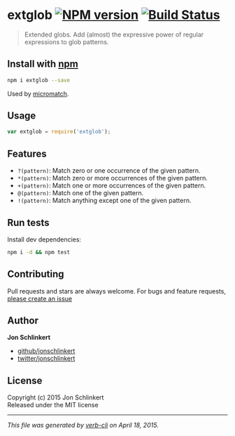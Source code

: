# extglob [![NPM version](https://badge.fury.io/js/extglob.svg)](http://badge.fury.io/js/extglob)  [![Build Status](https://travis-ci.org/jonschlinkert/extglob.svg)](https://travis-ci.org/jonschlinkert/extglob) 

> Extended globs. Add (almost) the expressive power of regular expressions to glob patterns.

## Install with [npm](npmjs.org)

```bash
npm i extglob --save
```

Used by [micromatch].

## Usage

```js
var extglob = require('extglob');
```

## Features

- `?(pattern)`: Match zero or one occurrence of the given pattern.
- `*(pattern)`: Match zero or more occurrences of the given pattern.
- `+(pattern)`: Match one or more occurrences of the given pattern.
- `@(pattern)`: Match one of the given pattern.
- `!(pattern)`: Match anything except one of the given pattern.


## Run tests

Install dev dependencies:

```bash
npm i -d && npm test
```

## Contributing
Pull requests and stars are always welcome. For bugs and feature requests, [please create an issue](https://github.com/jonschlinkert/extglob/issues)

## Author

**Jon Schlinkert**

+ [github/jonschlinkert](https://github.com/jonschlinkert)
+ [twitter/jonschlinkert](http://twitter.com/jonschlinkert) 

## License
Copyright (c) 2015 Jon Schlinkert  
Released under the MIT license

***

_This file was generated by [verb-cli](https://github.com/assemble/verb-cli) on April 18, 2015._

[micromatch]: https://github.com/jonschlinkert/micromatch
